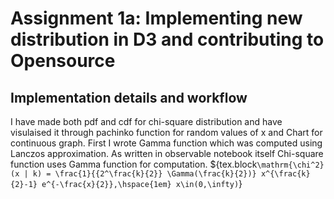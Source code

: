 # Assignment 1a: Implementing new distribution in D3 and contributing to Opensource
## Implementation details and workflow
I have made both pdf and cdf for chi-square distribution and have visulaised it through pachinko function for random values of x and Chart for continuous graph. 
First I wrote Gamma function which was computed using Lanczos approximation. As written in observable notebook itself Chi-square function uses Gamma function for computation. 
${tex.block`
\mathrm{\chi^2}(x | k) = \frac{1}{{2^\frac{k}{2}} \Gamma(\frac{k}{2})} x^{\frac{k}{2}-1} e^{-\frac{x}{2}},\hspace{1em} x\in(0,\infty)
`}
